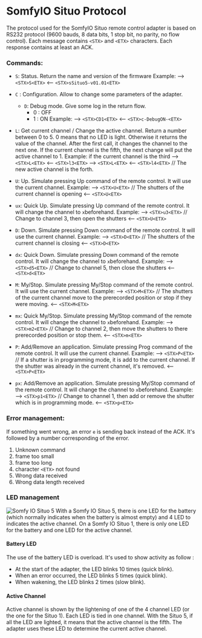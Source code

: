 ﻿# **SomfyIO Situo Protocol**

The protocol used for the SomfyIO Situo remote control adapter is based on RS232 protocol (9600 bauds, 8 data bits, 1 stop bit, no parity, no flow control).
Each message contains `<STX>` and `<ETX>` characters.
Each response contains at least an ACK.

### Commands:

 - `S`: Status. Return the name and version of the firmware
Example: 
--> `<STX>S<ETX>` 
<-- `<STX>sSituo5-v01.01<ETX>`

 - `C` : Configuration. Allow to change some parameters of the adapter.
	 - `D`: Debug mode. Give some log in the return flow.
		 - 0 : OFF
		 - 1 : ON
Example:
--> `<STX>CD1<ETX>` 
<-- `<STX>c-DebugON-<ETX>`

 - `L`: Get current channel / Change the active channel. Return a number between 0 to 5. 0 means that no LED is light. Otherwise it returns the value of the channel. After the first call, it changes the channel to the next one. If the current channel is the fifth, the next change will put the active channel to 1.
Example: if the current channel is the third
--> `<STX>L<ETX>` 
<-- `<STX>l3<ETX>`
--> `<STX>L<ETX>` 
<-- `<STX>l4<ETX>`
// The new active channel is the forth.

 - `U`: Up. Simulate pressing Up command of the remote control. It will use the current channel.
Example:
--> `<STX>U<ETX>` 
// The shutters of the current channel is opening
<-- `<STX>U<ETX>`

 - `ux`: Quick Up. Simulate pressing Up command of the remote control. It will change the channel to `x`beforehand.
Example:
--> `<STX>u3<ETX>` 
// Change to channel 3, then open the shutters
<-- `<STX>U<ETX>`

 - `D`: Down. Simulate pressing Down command of the remote control. It will use the current channel.
Example:
--> `<STX>D<ETX>` 
// The shutters of the current channel is closing
<-- `<STX>D<ETX>`

 - `dx`: Quick Down. Simulate pressing Down command of the remote control. It will change the channel to `x`beforehand.
Example:
--> `<STX>d5<ETX>` 
// Change to channel 5, then close the shutters
<-- `<STX>d<ETX>`

 - `M`: My/Stop. Simulate pressing My/Stop command of the remote control. It will use the current channel.
Example:
--> `<STX>M<ETX>` 
// The shutters of the current channel move to the prerecorded position or stop if they were moving.
<-- `<STX>M<ETX>`

 - `mx`: Quick My/Stop. Simulate pressing My/Stop command of the remote control. It will change the channel to `x`beforehand.
Example:
--> `<STX>m2<ETX>` 
// Change to channel 2, then move the shutters to there prerecorded position or stop them.
<-- `<STX>m<ETX>`

 - `P`: Add/Remove an application. Simulate pressing Prog command of the remote control. It will use the current channel.
Example:
--> `<STX>P<ETX>` 
// If a shutter is in programming mode, it is add to the current channel. If the shutter was already in the current channel, it's removed.
<-- `<STX>P<ETX>`

 - `px`: Add/Remove an application. Simulate pressing My/Stop command of the remote control. It will change the channel to `x`beforehand.
Example:
--> `<STX>p1<ETX>` 
// Change to channel 1, then add or remove the shutter which is in programming mode.
<-- `<STX>p<ETX>`

### Error management:
If something went wrong, an error `e` is sending back instead of the ACK. It's followed by a number corresponding of the error.

 1. Unknown command
 2. frame too small
 3. frame too long
 4. character `<ETX>` not found
 5. Wrong data received
 6. Wrong data length received

### LED management
![Somfy IO Situo 5](https://i62.servimg.com/u/f62/13/77/38/12/icon10.png)
With a Somfy IO Situo 5, there is one LED for the battery (which normally indicates when the battery is almost empty) and 4 LED to indicates the active channel.
On a Somfy IO Situo 1, there is only one LED for the battery and one LED for the active channel.

#### Battery LED
The use of the battery LED is overload. It's used to show activity as follow :

 - At the start of the adapter, the LED blinks 10 times (quick blink).
 - When an error occurred, the LED blinks 5 times (quick blink).
 - When wakening, the LED blinks 2 times (slow blink).

#### Active Channel
Active channel is shown by the lightening of one of the 4 channel LED (or the one for the Situo 1). Each LED is tied in one channel.
With the Situo 5, if all the LED are lighted, it means that the active channel is the fifth.
The adapter uses these LED to determine the current active channel. 
 
